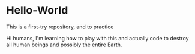 # Hello-World
This is a first-try repository, and to practice 

Hi humans, I'm learning how to play with this and actually code to destroy all human beings and possibly the entire Earth. 
